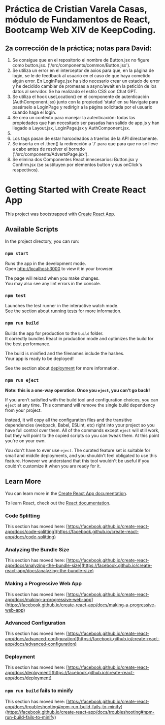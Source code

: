 # Práctica de Cristian Varela Casas, módulo de Fundamentos de React, Bootcamp Web XIV de KeepCoding.

## 2a corrección de la práctica; notas para David:

1. Se consigue que en el repositorio el nombre de Button.jsx no figure como button.jsx. ('/src/components/common/Button.jsx').
2. Se utiliza un error en el interceptor de axios para que, en la página de login, se le de feedback al usuario en el caso de que haya cometido algún error. En LoginPage.jsx ha sido necesario crear un estado de error y he decidido cambiar de promesas a async/await en la petición de los datos al servidor. Se ha realizado el estilo CSS con Chat GPT.
3. Se utiliza el hook useLocation() en el componente de autenticación (AuthComponent.jsx) junto con la propiedad 'state' en su Navigate para pasárselo a LoginPage y redirigir a la página solicitada por el usuario cuando haga el login.
4. Se crea un contexto para manejar la autenticación: todas las propiedades que han necesitado ser pasadas han salido de app.js y han llegado a Layout.jsx, LoginPage.jsx y AuthComponent.jsx.
5. 
6. Los tags pasan de estar harcodeados a traerlos de la API directamente.
7. Se inserta en el .then() la redirección a '/' para que para que no se lleve a cabo antes de resolver el borrado
('/src/components/AdvertsPage.jsx').
8. Se elimina dos Componentes React innecesarios: Button.jsx y Confirm.jsx (se sustituyen por elementos button y sus onClick's respectivos).

# Getting Started with Create React App

This project was bootstrapped with [Create React App](https://github.com/facebook/create-react-app).

## Available Scripts

In the project directory, you can run:

### `npm start`

Runs the app in the development mode.\
Open [http://localhost:3000](http://localhost:3000) to view it in your browser.

The page will reload when you make changes.\
You may also see any lint errors in the console.

### `npm test`

Launches the test runner in the interactive watch mode.\
See the section about [running tests](https://facebook.github.io/create-react-app/docs/running-tests) for more information.

### `npm run build`

Builds the app for production to the `build` folder.\
It correctly bundles React in production mode and optimizes the build for the best performance.

The build is minified and the filenames include the hashes.\
Your app is ready to be deployed!

See the section about [deployment](https://facebook.github.io/create-react-app/docs/deployment) for more information.

### `npm run eject`

**Note: this is a one-way operation. Once you `eject`, you can't go back!**

If you aren't satisfied with the build tool and configuration choices, you can `eject` at any time. This command will remove the single build dependency from your project.

Instead, it will copy all the configuration files and the transitive dependencies (webpack, Babel, ESLint, etc) right into your project so you have full control over them. All of the commands except `eject` will still work, but they will point to the copied scripts so you can tweak them. At this point you're on your own.

You don't have to ever use `eject`. The curated feature set is suitable for small and middle deployments, and you shouldn't feel obligated to use this feature. However we understand that this tool wouldn't be useful if you couldn't customize it when you are ready for it.

## Learn More

You can learn more in the [Create React App documentation](https://facebook.github.io/create-react-app/docs/getting-started).

To learn React, check out the [React documentation](https://reactjs.org/).

### Code Splitting

This section has moved here: [https://facebook.github.io/create-react-app/docs/code-splitting](https://facebook.github.io/create-react-app/docs/code-splitting)

### Analyzing the Bundle Size

This section has moved here: [https://facebook.github.io/create-react-app/docs/analyzing-the-bundle-size](https://facebook.github.io/create-react-app/docs/analyzing-the-bundle-size)

### Making a Progressive Web App

This section has moved here: [https://facebook.github.io/create-react-app/docs/making-a-progressive-web-app](https://facebook.github.io/create-react-app/docs/making-a-progressive-web-app)

### Advanced Configuration

This section has moved here: [https://facebook.github.io/create-react-app/docs/advanced-configuration](https://facebook.github.io/create-react-app/docs/advanced-configuration)

### Deployment

This section has moved here: [https://facebook.github.io/create-react-app/docs/deployment](https://facebook.github.io/create-react-app/docs/deployment)

### `npm run build` fails to minify

This section has moved here: [https://facebook.github.io/create-react-app/docs/troubleshooting#npm-run-build-fails-to-minify](https://facebook.github.io/create-react-app/docs/troubleshooting#npm-run-build-fails-to-minify)
